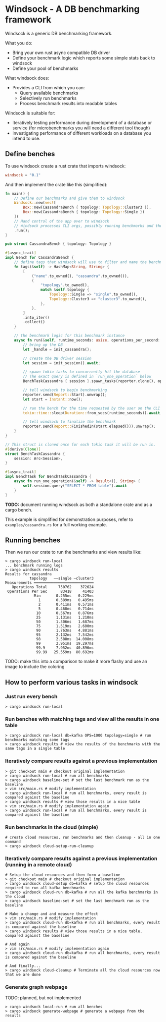 # Windsock - A DB benchmarking framework

Windsock is a generic DB benchmarking framework.

What you do:

* Bring your own rust async compatible DB driver
* Define your benchmark logic which reports some simple stats back to windsock
* Define your pool of benchmarks

What windsock does:

* Provides a CLI from which you can:
  * Query available benchmarks
  * Selectively run benchmarks
  * Process benchmark results into readable tables

Windsock is suitable for:

* Iteratively testing performance during development of a database or service (for microbenchmarks you will need a different tool though)
* Investigating performance of different workloads on a database you intend to use.

## Define benches

To use windsock create a rust crate that imports windsock:

```toml
windsock = "0.1"
```

And then implement the crate like this (simplified):

```rust
fn main() {
    // Define our benchmarks and give them to windsock
    Windsock::new(vec![
        Box::new(CassandraBench { topology: Topology::Cluster3 }),
        Box::new(CassandraBench { topology: Topology::Single })
    ])
    // Hand control of the app over to windsock
    // Windsock processes CLI args, possibly running benchmarks and then terminates.
    .run();
}

pub struct CassandraBench { topology: Topology }

#[async_trait]
impl Bench for CassandraBench {
    // define tags that windsock will use to filter and name the benchmark instance
    fn tags(&self) -> HashMap<String, String> {
        [
            ("name".to_owned(), "cassandra".to_owned()),
            (
                "topology".to_owned(),
                match &self.topology {
                    Topology::Single => "single".to_owned(),
                    Topology::Cluster3 => "cluster3".to_owned(),
                },
            ),
        ]
        .into_iter()
        .collect()
    }

    // the benchmark logic for this benchmark instance
    async fn run(&self, runtime_seconds: usize, operations_per_second: Option<u64>, reporter: UnboundedSender<Report>) {
        // bring up the DB
        let _handle = init_cassandra();

        // create the DB driver session
        let session = init_session().await;

        // spawn tokio tasks to concurrently hit the database
        // The exact query is defined in `run_one_operation` below
        BenchTaskCassandra { session }.spawn_tasks(reporter.clone(), operations_per_second).await;

        // tell windsock to begin benchmarking
        reporter.send(Report::Start).unwrap();
        let start = Instant::now();

        // run the bench for the time requested by the user on the CLI (defaults to 15s)
        tokio::time::sleep(Duration::from_secs(runtime_seconds)).await;

        // tell windsock to finalize the benchmark
        reporter.send(Report::FinishedIn(start.elapsed())).unwrap();
    }
}

// This struct is cloned once for each tokio task it will be run in.
#[derive(Clone)]
struct BenchTaskCassandra {
    session: Arc<Session>,
}

#[async_trait]
impl BenchTask for BenchTaskCassandra {
    async fn run_one_operation(&self) -> Result<(), String> {
        self.session.query("SELECT * FROM table").await
    }
}
```

**TODO:** document running windsock as both a standalone crate and as a cargo bench.

This example is simplified for demonstration purposes, refer to `examples/cassandra.rs` for a full working example.

## Running benches

Then we run our crate to run the benchmarks and view results like:

```none
> cargo windsock run-local
... benchmark running logs
> cargo windsock results
Results for cassandra
           topology   ──single ─cluster3
Measurements ═══════════════════════════
   Operations Total     750762    372624
 Operations Per Sec      83418     41403
             Min       0.255ms   0.229ms
               1       0.389ms   0.495ms
               2       0.411ms   0.571ms
               5       0.460ms   0.714ms
              10       0.567ms   0.876ms
              25       1.131ms   1.210ms
              50       1.306ms   1.687ms
              75       1.519ms   2.600ms
              90       1.763ms   4.881ms
              95       2.132ms   7.542ms
              98       2.588ms  14.008ms
              99       2.951ms  19.297ms
              99.9     7.952ms  40.896ms
              99.99   25.559ms  80.692ms
```

TODO: make this into a comparison to make it more flashy and use an image to include the coloring

## How to perform various tasks in windsock

### Just run every bench

```shell
> cargo windsock run-local
```

### Run benches with matching tags and view all the results in one table

```shell
> cargo windsock run-local db=kafka OPS=1000 topology=single # run benchmarks matching some tags
> cargo windsock results # view the results of the benchmarks with the same tags in a single table
```

### Iteratively compare results against a previous implementation

```shell
> git checkout main # checkout original implementation
> cargo windsock run-local # run all benchmarks
> cargo windsock baseline-set # set the last benchmark run as the baseline
> vim src/main.rs # modify implementation
> cargo windsock run-local # run all benchmarks, every result is compared against the baseline
> cargo windsock results # view those results in a nice table
> vim src/main.rs # modify implementation again
> cargo windsock run-local # run all benchmarks, every result is compared against the baseline
```

### Run benchmarks in the cloud (simple)

```shell
# create cloud resources, run benchmarks and then cleanup - all in one command
> cargo windsock cloud-setup-run-cleanup
```

### Iteratively compare results against a previous implementation (running in a remote cloud)

```shell
# Setup the cloud resources and then form a baseline
> git checkout main # checkout original implementation
> cargo windsock cloud-setup db=kafka # setup the cloud resources required to run all kafka benchmarks
> cargo windsock cloud-run db=kafka # run all the kafka benchmarks in the cloud
> cargo windsock baseline-set # set the last benchmark run as the baseline

# Make a change and and measure the effect
> vim src/main.rs # modify implementation
> cargo windsock cloud-run db=kafka # run all benchmarks, every result is compared against the baseline
> cargo windsock results # view those results in a nice table, compared against the baseline

# And again
> vim src/main.rs # modify implementation again
> cargo windsock cloud-run db=kafka # run all benchmarks, every result is compared against the baseline

# And finally...
> cargo windsock cloud-cleanup # Terminate all the cloud resources now that we are done
```

### Generate graph webpage

TODO: planned, but not implemented

```shell
> cargo windsock local-run # run all benches
> cargo windsock generate-webpage # generate a webpage from the results
```
